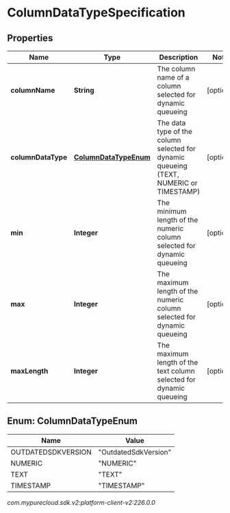 # ColumnDataTypeSpecification


## Properties

| Name | Type | Description | Notes |
| ------------ | ------------- | ------------- | ------------- |
| **columnName** | **String** | The column name of a column selected for dynamic queueing |  [optional] |
| **columnDataType** | [**ColumnDataTypeEnum**](#Enum--ColumnDataTypeEnum) | The data type of the column selected for dynamic queueing (TEXT, NUMERIC or TIMESTAMP) |  [optional] |
| **min** | **Integer** | The minimum length of the numeric column selected for dynamic queueing |  [optional] |
| **max** | **Integer** | The maximum length of the numeric column selected for dynamic queueing |  [optional] |
| **maxLength** | **Integer** | The maximum length of the text column selected for dynamic queueing |  [optional] |


## Enum: ColumnDataTypeEnum

| Name | Value |
| ---- | ----- |
| OUTDATEDSDKVERSION | &quot;OutdatedSdkVersion&quot; | 
| NUMERIC | &quot;NUMERIC&quot; | 
| TEXT | &quot;TEXT&quot; | 
| TIMESTAMP | &quot;TIMESTAMP&quot; | 




_com.mypurecloud.sdk.v2:platform-client-v2:226.0.0_
